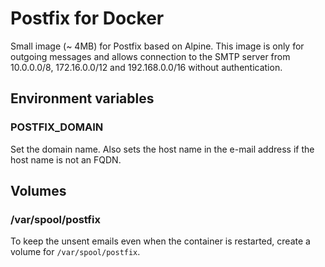 # Postfix for Docker

Small image (~ 4MB) for Postfix based on Alpine. This image is only for outgoing messages and allows connection to the
SMTP server from 10.0.0.0/8, 172.16.0.0/12 and 192.168.0.0/16 without authentication.

## Environment variables

### POSTFIX_DOMAIN

Set the domain name. Also sets the host name in the e-mail address if the host name is not an FQDN.

## Volumes

### /var/spool/postfix

To keep the unsent emails even when the container is restarted, create a volume
for `/var/spool/postfix`.
